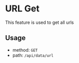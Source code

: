 # URL Get
This feature is used to get all urls

## Usage
- method: ```GET```
- path: ```/api/data/url```
